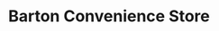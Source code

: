 ---
title: "Barton Convenience Store"
url: /barton-le-clay/barton-convenience-store/
shop: convenience
---